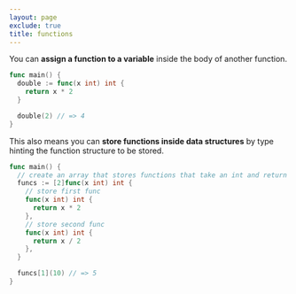 ```yaml
---
layout: page
exclude: true
title: functions
---
```


You can **assign a function to a variable** inside the body of another function. 
```go
func main() {
  double := func(x int) int {
    return x * 2
  }

  double(2) // => 4
}
```

This also means you can **store functions inside data structures** by type hinting the function structure to be stored.
```go
func main() {
  // create an array that stores functions that take an int and return an int
  funcs := [2]func(x int) int {
    // store first func
    func(x int) int {
      return x * 2
    },
    // store second func
    func(x int) int {
      return x / 2
    },
  }

  funcs[1](10) // => 5
}
```